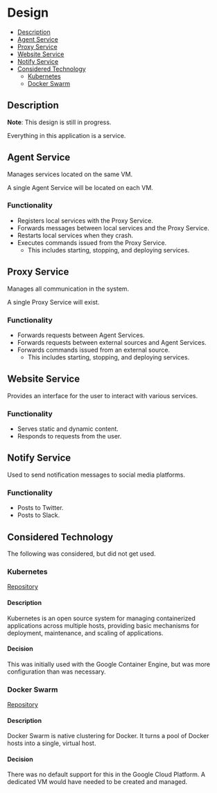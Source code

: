 # Design

- [Description](#description)
- [Agent Service](#agent-service)
- [Proxy Service](#proxy-service)
- [Website Service](#website-service)
- [Notify Service](#notify-service)
- [Considered Technology](#considered-technology)
  - [Kubernetes](#kubernetes)
  - [Docker Swarm](#docker-swarm)

## Description

**Note**: This design is still in progress.

Everything in this application is a service.

## Agent Service

Manages services located on the same VM.

A single Agent Service will be located on each VM.

### Functionality

- Registers local services with the Proxy Service.
- Forwards messages between local services and the Proxy Service.
- Restarts local services when they crash.
- Executes commands issued from the Proxy Service.
  - This includes starting, stopping, and deploying services.

## Proxy Service

Manages all communication in the system.

A single Proxy Service will exist.

### Functionality

- Forwards requests between Agent Services.
- Forwards requests between external sources and Agent Services.
- Forwards commands issued from an external source.
  - This includes starting, stopping, and deploying services.

## Website Service

Provides an interface for the user to interact with various services.

### Functionality

- Serves static and dynamic content.
- Responds to requests from the user.

## Notify Service

Used to send notification messages to social media platforms.

### Functionality

- Posts to Twitter.
- Posts to Slack.

## Considered Technology

The following was considered, but did not get used.

### Kubernetes

[Repository](https://github.com/kubernetes/kubernetes)

#### Description

Kubernetes is an open source system for managing containerized applications across multiple hosts, providing basic mechanisms for deployment, maintenance, and scaling of applications.

#### Decision

This was initially used with the Google Container Engine, but was more configuration than was necessary.

### Docker Swarm

[Repository](https://github.com/docker/swarm)

#### Description

Docker Swarm is native clustering for Docker. It turns a pool of Docker hosts into a single, virtual host.

#### Decision

There was no default support for this in the Google Cloud Platform.
A dedicated VM would have needed to be created and managed.

